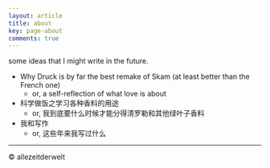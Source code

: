 ```yaml
---
layout: article
title: about
key: page-about
comments: true
---
```


some ideas that I might write in the future.

- Why Druck is by far the best remake of Skam (at least better than the French one)
  - or, a self-reflection of what love is about
- 科学做饭之学习各种香料的用途
  - or, 我到底要什么时候才能分得清罗勒和其他绿叶子香料
- 我和写作
  - or, 这些年来我写过什么
 
---
© allezeitderwelt
